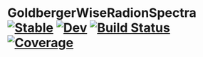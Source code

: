 # GoldbergerWiseRadionSpectra [![Stable](https://img.shields.io/badge/docs-stable-blue.svg)](https://yardw.github.io/GoldbergerWiseRadionSpectra.jl/stable/) [![Dev](https://img.shields.io/badge/docs-dev-blue.svg)](https://yardw.github.io/GoldbergerWiseRadionSpectra.jl/dev/) [![Build Status](https://github.com/yardw/GoldbergerWiseRadionSpectra.jl/actions/workflows/CI.yml/badge.svg?branch=main)](https://github.com/yardw/GoldbergerWiseRadionSpectra.jl/actions/workflows/CI.yml?query=branch%3Amain) [![Coverage](https://codecov.io/gh/yardw/GoldbergerWiseRadionSpectra.jl/branch/main/graph/badge.svg)](https://codecov.io/gh/yardw/GoldbergerWiseRadionSpectra.jl)
